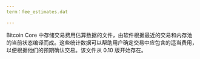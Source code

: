 ```yaml
---
term：fee_estimates.dat

---
```

Bitcoin Core 中存储交易费用估算数据的文件，由软件根据最近的交易和内存池的当前状态编译而成。这些统计数据可以帮助用户确定交易中应包含的适当费用，以便根据他们的预期确认交易。该文件从 0.10 版开始存在。